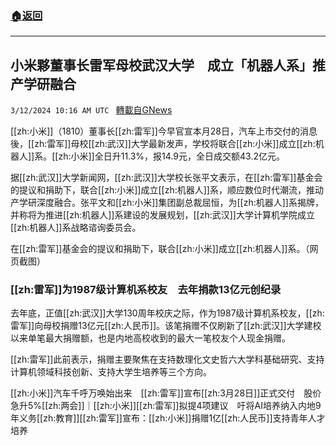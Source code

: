 ###  [:house:返回](README.md)
---


## 小米夥董事长雷军母校武汉大学　成立「机器人系」推产学研融合
`3/12/2024 10:16 AM UTC ` [轉載自GNews](https://gnews.org/articles/2387423)

[[zh:小米]]（1810）董事长[[zh:雷军]]今早官宣本月28日，汽车上市交付的消息後，[[zh:雷军]]母校[[zh:武汉]]大学最新发声，学校将联合[[zh:小米]]成立[[zh:机器人]]系。[[zh:小米]]全日升11.3%，报14.9元，全日成交额43.2亿元。

据[[zh:武汉]]大学新闻网，[[zh:武汉]]大学校长张平文表示，在[[zh:雷军]]基金会的提议和捐助下，联合[[zh:小米]]成立[[zh:机器人]]系，顺应数位时代潮流，推动产学研深度融合。张平文和[[zh:小米]]集团副总裁屈恒，为[[zh:机器人]]系揭牌，并称将为推进[[zh:机器人]]系建设的发展规划，[[zh:武汉]]大学计算机学院成立[[zh:机器人]]系战略谘询委员会。

在[[zh:雷军]]基金会的提议和捐助下，联合[[zh:小米]]成立[[zh:机器人]]系。（网页截图）

### [[zh:雷军]]为1987级计算机系校友　去年捐款13亿元创纪录

去年底，正值[[zh:武汉]]大学130周年校庆之际，作为1987级计算机系校友，[[zh:雷军]]向母校捐赠13亿元[[zh:人民币]]。该笔捐赠不仅刷新了[[zh:武汉]]大学建校以来单笔最大捐赠额，也是内地高校收到的最大一笔校友个人现金捐赠。

[[zh:雷军]]此前表示，捐赠主要聚焦在支持数理化文史哲六大学科基础研究、支持计算机领域科技创新、支持大学生培养等三个方向。

[[zh:小米]]汽车千呼万唤始出来　[[zh:雷军]]宣布[[zh:3月28日]]正式交付　股价急升5%[[zh:两会]]｜[[zh:小米]][[zh:雷军]]拟提4项建议　吁将AI培养纳入内地9年义务[[zh:教育]][[zh:雷军]]宣布：[[zh:小米]]捐赠1亿[[zh:人民币]]支持青年人才培养
